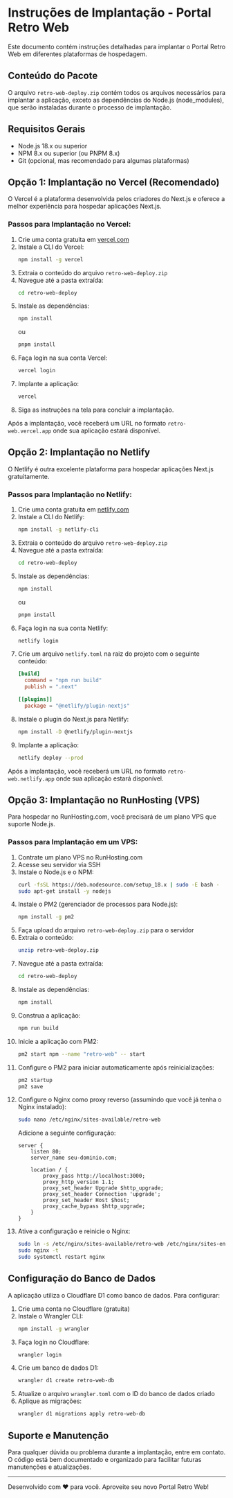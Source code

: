 # Instruções de Implantação - Portal Retro Web

Este documento contém instruções detalhadas para implantar o Portal Retro Web em diferentes plataformas de hospedagem.

## Conteúdo do Pacote

O arquivo `retro-web-deploy.zip` contém todos os arquivos necessários para implantar a aplicação, exceto as dependências do Node.js (node_modules), que serão instaladas durante o processo de implantação.

## Requisitos Gerais

- Node.js 18.x ou superior
- NPM 8.x ou superior (ou PNPM 8.x)
- Git (opcional, mas recomendado para algumas plataformas)

## Opção 1: Implantação no Vercel (Recomendado)

O Vercel é a plataforma desenvolvida pelos criadores do Next.js e oferece a melhor experiência para hospedar aplicações Next.js.

### Passos para Implantação no Vercel:

1. Crie uma conta gratuita em [vercel.com](https://vercel.com)
2. Instale a CLI do Vercel:
   ```bash
   npm install -g vercel
   ```
3. Extraia o conteúdo do arquivo `retro-web-deploy.zip`
4. Navegue até a pasta extraída:
   ```bash
   cd retro-web-deploy
   ```
5. Instale as dependências:
   ```bash
   npm install
   ```
   ou
   ```bash
   pnpm install
   ```
6. Faça login na sua conta Vercel:
   ```bash
   vercel login
   ```
7. Implante a aplicação:
   ```bash
   vercel
   ```
8. Siga as instruções na tela para concluir a implantação.

Após a implantação, você receberá um URL no formato `retro-web.vercel.app` onde sua aplicação estará disponível.

## Opção 2: Implantação no Netlify

O Netlify é outra excelente plataforma para hospedar aplicações Next.js gratuitamente.

### Passos para Implantação no Netlify:

1. Crie uma conta gratuita em [netlify.com](https://netlify.com)
2. Instale a CLI do Netlify:
   ```bash
   npm install -g netlify-cli
   ```
3. Extraia o conteúdo do arquivo `retro-web-deploy.zip`
4. Navegue até a pasta extraída:
   ```bash
   cd retro-web-deploy
   ```
5. Instale as dependências:
   ```bash
   npm install
   ```
   ou
   ```bash
   pnpm install
   ```
6. Faça login na sua conta Netlify:
   ```bash
   netlify login
   ```
7. Crie um arquivo `netlify.toml` na raiz do projeto com o seguinte conteúdo:
   ```toml
   [build]
     command = "npm run build"
     publish = ".next"
   
   [[plugins]]
     package = "@netlify/plugin-nextjs"
   ```
8. Instale o plugin do Next.js para Netlify:
   ```bash
   npm install -D @netlify/plugin-nextjs
   ```
9. Implante a aplicação:
   ```bash
   netlify deploy --prod
   ```

Após a implantação, você receberá um URL no formato `retro-web.netlify.app` onde sua aplicação estará disponível.

## Opção 3: Implantação no RunHosting (VPS)

Para hospedar no RunHosting.com, você precisará de um plano VPS que suporte Node.js.

### Passos para Implantação em um VPS:

1. Contrate um plano VPS no RunHosting.com
2. Acesse seu servidor via SSH
3. Instale o Node.js e o NPM:
   ```bash
   curl -fsSL https://deb.nodesource.com/setup_18.x | sudo -E bash -
   sudo apt-get install -y nodejs
   ```
4. Instale o PM2 (gerenciador de processos para Node.js):
   ```bash
   npm install -g pm2
   ```
5. Faça upload do arquivo `retro-web-deploy.zip` para o servidor
6. Extraia o conteúdo:
   ```bash
   unzip retro-web-deploy.zip
   ```
7. Navegue até a pasta extraída:
   ```bash
   cd retro-web-deploy
   ```
8. Instale as dependências:
   ```bash
   npm install
   ```
9. Construa a aplicação:
   ```bash
   npm run build
   ```
10. Inicie a aplicação com PM2:
    ```bash
    pm2 start npm --name "retro-web" -- start
    ```
11. Configure o PM2 para iniciar automaticamente após reinicializações:
    ```bash
    pm2 startup
    pm2 save
    ```
12. Configure o Nginx como proxy reverso (assumindo que você já tenha o Nginx instalado):
    ```bash
    sudo nano /etc/nginx/sites-available/retro-web
    ```
    Adicione a seguinte configuração:
    ```nginx
    server {
        listen 80;
        server_name seu-dominio.com;
        
        location / {
            proxy_pass http://localhost:3000;
            proxy_http_version 1.1;
            proxy_set_header Upgrade $http_upgrade;
            proxy_set_header Connection 'upgrade';
            proxy_set_header Host $host;
            proxy_cache_bypass $http_upgrade;
        }
    }
    ```
13. Ative a configuração e reinicie o Nginx:
    ```bash
    sudo ln -s /etc/nginx/sites-available/retro-web /etc/nginx/sites-enabled/
    sudo nginx -t
    sudo systemctl restart nginx
    ```

## Configuração do Banco de Dados

A aplicação utiliza o Cloudflare D1 como banco de dados. Para configurar:

1. Crie uma conta no Cloudflare (gratuita)
2. Instale o Wrangler CLI:
   ```bash
   npm install -g wrangler
   ```
3. Faça login no Cloudflare:
   ```bash
   wrangler login
   ```
4. Crie um banco de dados D1:
   ```bash
   wrangler d1 create retro-web-db
   ```
5. Atualize o arquivo `wrangler.toml` com o ID do banco de dados criado
6. Aplique as migrações:
   ```bash
   wrangler d1 migrations apply retro-web-db
   ```

## Suporte e Manutenção

Para qualquer dúvida ou problema durante a implantação, entre em contato. O código está bem documentado e organizado para facilitar futuras manutenções e atualizações.

---

Desenvolvido com ❤️ para você. Aproveite seu novo Portal Retro Web!
